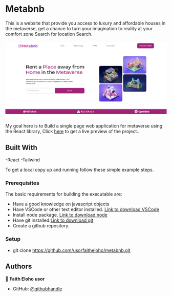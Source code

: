 # Metabnb

This is a website that provide you access to luxury and affordable houses in the metaverse, get a chance to turn your imagination to reality at your comfort zone Search for location Search.

![screenshot](./src/images/screenshot.PNG)


My goal here is to Build a single page web application for metaverse using the React library, Click [here](https://metabnb-site.netlify.app) to get a live preview of the project.. 

## Built With

-React
-Tailwind

To get a local copy up and running follow these simple example steps.

### Prerequisites

The basic requirements for building the executable are:
- Have a good knowledge on javascript objects
- Have VSCode or other text editor installed. [Link to download VSCode](https://code.visualstudio.com/download)
- Install node package. [Link to download node](https://nodejs.org/en/download/)
- Have git installed.[Link to download git](https://git-scm.com/downloads)
- Create a github repository.

### Setup
- git clone  https://github.com/usorfaitheloho/metabnb.git <Your-Build-Directory>


## Authors

👤 **Faith Eloho usor**

- GitHub: [@githubhandle](https://github.com/usorfaitheloho)

